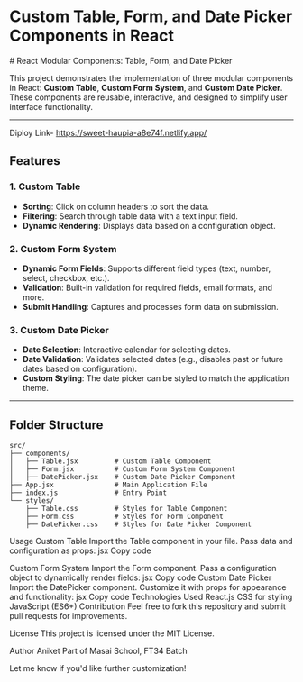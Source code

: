 <h1>Custom Table, Form, and Date Picker Components in React</h1>
# React Modular Components: Table, Form, and Date Picker

This project demonstrates the implementation of three modular components in React: **Custom Table**, **Custom Form System**, and **Custom Date Picker**. These components are reusable, interactive, and designed to simplify user interface functionality.

---


Diploy Link-  https://sweet-haupia-a8e74f.netlify.app/
## Features

### 1. Custom Table
- **Sorting**: Click on column headers to sort the data.
- **Filtering**: Search through table data with a text input field.
- **Dynamic Rendering**: Displays data based on a configuration object.

### 2. Custom Form System
- **Dynamic Form Fields**: Supports different field types (text, number, select, checkbox, etc.).
- **Validation**: Built-in validation for required fields, email formats, and more.
- **Submit Handling**: Captures and processes form data on submission.

### 3. Custom Date Picker
- **Date Selection**: Interactive calendar for selecting dates.
- **Date Validation**: Validates selected dates (e.g., disables past or future dates based on configuration).
- **Custom Styling**: The date picker can be styled to match the application theme.

---

## Folder Structure

```plaintext
src/
├── components/
│   ├── Table.jsx         # Custom Table Component
│   ├── Form.jsx          # Custom Form System Component
│   ├── DatePicker.jsx    # Custom Date Picker Component
├── App.jsx               # Main Application File
├── index.js              # Entry Point
└── styles/
    ├── Table.css         # Styles for Table Component
    ├── Form.css          # Styles for Form Component
    ├── DatePicker.css    # Styles for Date Picker Component
```
Usage
Custom Table
Import the Table component in your file.
Pass data and configuration as props:
jsx
Copy code
<Table data={tableData} config={tableConfig} />
Custom Form System
Import the Form component.
Pass a configuration object to dynamically render fields:
jsx
Copy code
<Form config={formConfig} onSubmit={handleSubmit} />
Custom Date Picker
Import the DatePicker component.
Customize it with props for appearance and functionality:
jsx
Copy code
<DatePicker onDateChange={handleDateChange} />
Technologies Used
React.js
CSS for styling
JavaScript (ES6+)
Contribution
Feel free to fork this repository and submit pull requests for improvements.

License
This project is licensed under the MIT License.

Author
Aniket
Part of Masai School, FT34 Batch

Let me know if you'd like further customization!






